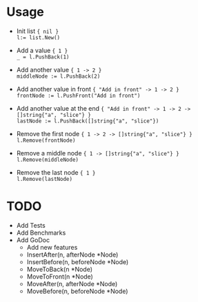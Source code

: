 # Usage
    
- Init list `{ nil }`  
    `l:= list.New()`

- Add a value `{ 1 }`  
    `_ = l.PushBack(1)`

- Add another value `{ 1 -> 2 }`  
    `middleNode := l.PushBack(2)`

- Add another value in front `{ "Add in front" -> 1 -> 2 }`  
    `frontNode := l.PushFront("Add in front")`
    
- Add another value at the end `{ "Add in front" -> 1 -> 2 -> []string{"a", "slice"} }`  
    `lastNode := l.PushBack([]string{"a", "slice"})`

- Remove the first node `{ 1 -> 2 -> []string{"a", "slice"} }`  
    `l.Remove(frontNode)`

- Remove a middle node `{ 1 -> []string{"a", "slice"} }`   
    `l.Remove(middleNode)`

- Remove the last node `{ 1 }`  
    `l.Remove(lastNode)`
    
# TODO
- Add Tests
- Add Benchmarks 
- Add GoDoc
    - Add new features
    - InsertAfter(n, afterNode *Node)  
    - InsertBefore(n, beforeNode *Node)
    - MoveToBack(n *Node)
    - MoveToFront(n *Node)
    - MoveAfter(n, afterNode *Node)
    - MoveBefore(n, beforeNode *Node)
          